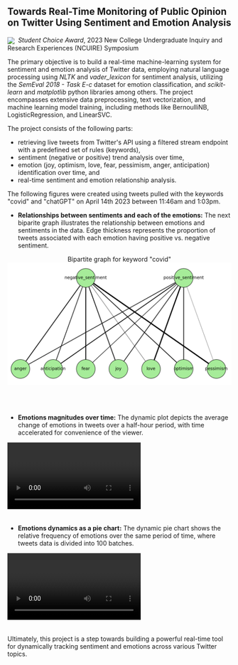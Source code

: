 ## Towards Real-Time Monitoring of Public Opinion on Twitter Using Sentiment and Emotion Analysis <BR>
<img align="center" src="https://sweetclipart.com/multisite/sweetclipart/files/award_ribbon_blue.png" width="15"/>&nbsp; *Student Choice Award*, 2023 New College Undergraduate Inquiry and Research Experiences  (NCUIRE) Symposium

The primary objective is to build a real-time machine-learning system for sentiment and emotion analysis of Twitter data, employing natural language processing using *NLTK* and *vader_lexicon* for sentiment analysis, utilizing the *SemEval 2018 - Task E-c* dataset for emotion classification, and *scikit-learn* and *matplotlib* python libraries among others. The project encompasses extensive data preprocessing, text vectorization, and machine learning model training, including methods like BernoulliNB, LogisticRegression, and LinearSVC. 

The project consists of the following parts: 
- retrieving live tweets from Twitter's API using a filtered stream endpoint with a predefined set of rules (keywords),
- sentiment (negative or positive) trend analysis over time, 
- emotion (joy, optimism, love, fear, pessimism, anger, anticipation) identification over time, and
- real-time sentiment and emotion relationship analysis.

<!-- The results are visualized as bipartite graphs and dynamic plots, providing insights into evolving public opinion. -->
The following figures were created using tweets pulled with the keywords "covid" and "chatGPT" on April 14th 2023 between 11:46am and 1:03pm. 

- **Relationships between sentiments and each of the emotions:** The next biparite graph illustrates the relationship between emotions and sentiments in the data. Edge thickness represents the proportion of tweets associated with each emotion having positive vs. negative sentiment.

<p align="center"  width="500"> Bipartite graph for keyword "covid"

<img src="images/bipartiteNew.jpg?raw=true"/>
</p><br><br>

- **Emotions magnitudes over time:** The dynamic plot depicts the  average change of emotions in tweets over a half-hour period, with time accelerated for convenience of the viewer.

<video src="https://github.com/cdjidjev/cdjidjev.github.io/assets/40774209/12867180-6878-451b-b62d-1dfe56cd94e9" controls="controls" style="max-width: 500px;">
</video>
<br><br>

- **Emotions dynamics as a pie chart:**  The dynamic pie chart shows the relative frequency of emotions over the same period of time, where tweets data is divided into 100 batches. 

<video src="https://github.com/cdjidjev/cdjidjev.github.io/assets/40774209/7223d7d6-0841-4c0e-a28b-841bdbfd96e1" controls="controls" style="max-width: 500px;">
</video>
<br><br>

Ultimately, this project is a step towards building a powerful real-time tool for dynamically tracking sentiment and emotions across various Twitter topics.





